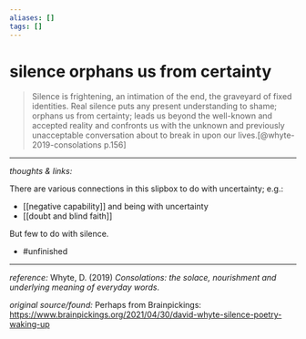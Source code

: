 ```yaml
---
aliases: []
tags: []
---
```


# silence orphans us from certainty 

> Silence is frightening, an intimation of the end, the graveyard of fixed identities. Real silence puts any present understanding to shame; orphans us from certainty; leads us beyond the well-known and accepted reality and confronts us with the unknown and previously unacceptable conversation about to break in upon our lives.[@whyte-2019-consolations p.156]



---

_thoughts & links:_

There are various connections in this slipbox to do with uncertainty; e.g.: 
- [[negative capability]] and being with uncertainty
- [[doubt and blind faith]]

But few to do with silence. 

- #unfinished 

---

_reference:_ Whyte, D. (2019) _Consolations: the solace, nourishment and underlying meaning of everyday words_.

_original source/found:_ Perhaps from Brainpickings: <https://www.brainpickings.org/2021/04/30/david-whyte-silence-poetry-waking-up>